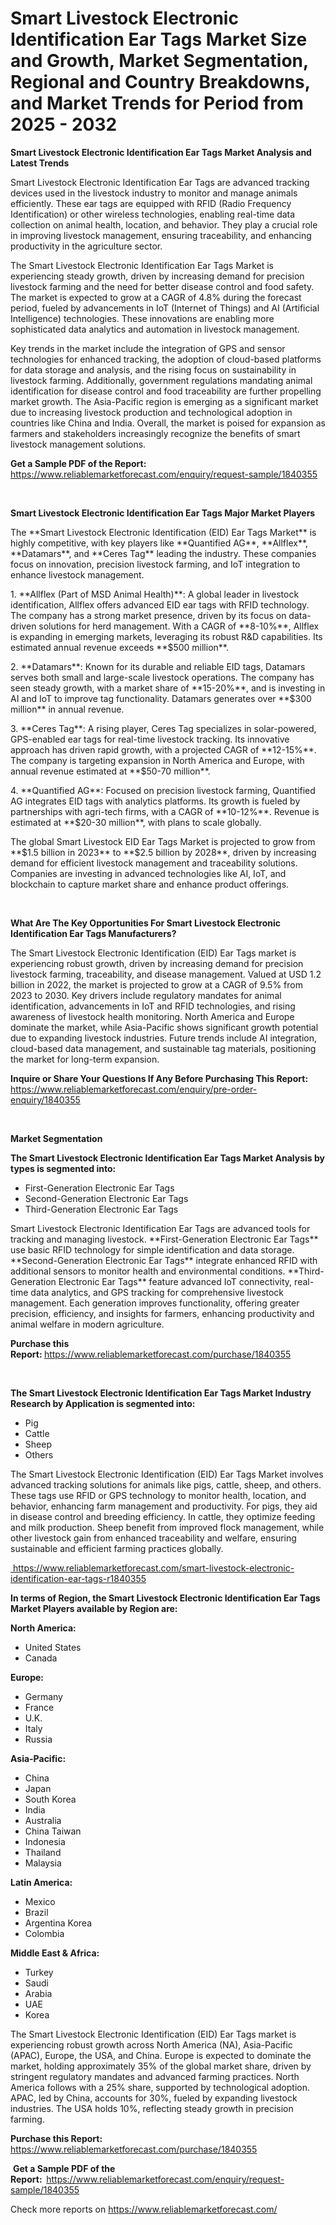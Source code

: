 <p><h1>Smart Livestock Electronic Identification Ear Tags Market Size and Growth, Market Segmentation, Regional and Country Breakdowns, and Market Trends for Period from 2025 -  2032</h1></p><p><strong>Smart Livestock Electronic Identification Ear Tags Market Analysis and Latest Trends</strong></p>
<p><p>Smart Livestock Electronic Identification Ear Tags are advanced tracking devices used in the livestock industry to monitor and manage animals efficiently. These ear tags are equipped with RFID (Radio Frequency Identification) or other wireless technologies, enabling real-time data collection on animal health, location, and behavior. They play a crucial role in improving livestock management, ensuring traceability, and enhancing productivity in the agriculture sector.</p><p>The Smart Livestock Electronic Identification Ear Tags Market is experiencing steady growth, driven by increasing demand for precision livestock farming and the need for better disease control and food safety. The market is expected to grow at a CAGR of 4.8% during the forecast period, fueled by advancements in IoT (Internet of Things) and AI (Artificial Intelligence) technologies. These innovations are enabling more sophisticated data analytics and automation in livestock management.</p><p>Key trends in the market include the integration of GPS and sensor technologies for enhanced tracking, the adoption of cloud-based platforms for data storage and analysis, and the rising focus on sustainability in livestock farming. Additionally, government regulations mandating animal identification for disease control and food traceability are further propelling market growth. The Asia-Pacific region is emerging as a significant market due to increasing livestock production and technological adoption in countries like China and India. Overall, the market is poised for expansion as farmers and stakeholders increasingly recognize the benefits of smart livestock management solutions.</p></p>
<p><strong>Get a Sample PDF of the Report:&nbsp;</strong> <a href="https://www.reliablemarketforecast.com/enquiry/request-sample/1840355?utm_campaign=1893&utm_medium=2&utm_source=Github&utm_content=ia&utm_term=21012025&utm_id=smart-livestock-electronic-identification-ear-tags">https://www.reliablemarketforecast.com/enquiry/request-sample/1840355</a></p>
<p>&nbsp;</p>
<p><strong>Smart Livestock Electronic Identification Ear Tags Major Market Players</strong></p>
<p><p>The **Smart Livestock Electronic Identification (EID) Ear Tags Market** is highly competitive, with key players like **Quantified AG**, **Allflex**, **Datamars**, and **Ceres Tag** leading the industry. These companies focus on innovation, precision livestock farming, and IoT integration to enhance livestock management.</p><p>1. **Allflex (Part of MSD Animal Health)**: A global leader in livestock identification, Allflex offers advanced EID ear tags with RFID technology. The company has a strong market presence, driven by its focus on data-driven solutions for herd management. With a CAGR of **8-10%**, Allflex is expanding in emerging markets, leveraging its robust R&D capabilities. Its estimated annual revenue exceeds **$500 million**.</p><p>2. **Datamars**: Known for its durable and reliable EID tags, Datamars serves both small and large-scale livestock operations. The company has seen steady growth, with a market share of **15-20%**, and is investing in AI and IoT to improve tag functionality. Datamars generates over **$300 million** in annual revenue.</p><p>3. **Ceres Tag**: A rising player, Ceres Tag specializes in solar-powered, GPS-enabled ear tags for real-time livestock tracking. Its innovative approach has driven rapid growth, with a projected CAGR of **12-15%**. The company is targeting expansion in North America and Europe, with annual revenue estimated at **$50-70 million**.</p><p>4. **Quantified AG**: Focused on precision livestock farming, Quantified AG integrates EID tags with analytics platforms. Its growth is fueled by partnerships with agri-tech firms, with a CAGR of **10-12%**. Revenue is estimated at **$20-30 million**, with plans to scale globally.</p><p>The global Smart Livestock EID Ear Tags Market is projected to grow from **$1.5 billion in 2023** to **$2.5 billion by 2028**, driven by increasing demand for efficient livestock management and traceability solutions. Companies are investing in advanced technologies like AI, IoT, and blockchain to capture market share and enhance product offerings.</p></p>
<p>&nbsp;</p>
<p><strong>What Are The Key Opportunities For Smart Livestock Electronic Identification Ear Tags Manufacturers?</strong></p>
<p><p>The Smart Livestock Electronic Identification (EID) Ear Tags market is experiencing robust growth, driven by increasing demand for precision livestock farming, traceability, and disease management. Valued at USD 1.2 billion in 2022, the market is projected to grow at a CAGR of 9.5% from 2023 to 2030. Key drivers include regulatory mandates for animal identification, advancements in IoT and RFID technologies, and rising awareness of livestock health monitoring. North America and Europe dominate the market, while Asia-Pacific shows significant growth potential due to expanding livestock industries. Future trends include AI integration, cloud-based data management, and sustainable tag materials, positioning the market for long-term expansion.</p></p>
<p><strong>Inquire or Share Your Questions If Any Before Purchasing This Report:</strong> <a href="https://www.reliablemarketforecast.com/enquiry/pre-order-enquiry/1840355?utm_campaign=1893&utm_medium=2&utm_source=Github&utm_content=ia&utm_term=21012025&utm_id=smart-livestock-electronic-identification-ear-tags">https://www.reliablemarketforecast.com/enquiry/pre-order-enquiry/1840355</a></p>
<p>&nbsp;</p>
<p><strong>Market Segmentation</strong></p>
<p><strong>The Smart Livestock Electronic Identification Ear Tags Market Analysis by types is segmented into:</strong></p>
<p><ul><li>First-Generation Electronic Ear Tags</li><li>Second-Generation Electronic Ear Tags</li><li>Third-Generation Electronic Ear Tags</li></ul></p>
<p><p>Smart Livestock Electronic Identification Ear Tags are advanced tools for tracking and managing livestock. **First-Generation Electronic Ear Tags** use basic RFID technology for simple identification and data storage. **Second-Generation Electronic Ear Tags** integrate enhanced RFID with additional sensors to monitor health and environmental conditions. **Third-Generation Electronic Ear Tags** feature advanced IoT connectivity, real-time data analytics, and GPS tracking for comprehensive livestock management. Each generation improves functionality, offering greater precision, efficiency, and insights for farmers, enhancing productivity and animal welfare in modern agriculture.</p></p>
<p><strong>Purchase this Report:&nbsp;</strong><a href="https://www.reliablemarketforecast.com/purchase/1840355?utm_campaign=1893&utm_medium=2&utm_source=Github&utm_content=ia&utm_term=21012025&utm_id=smart-livestock-electronic-identification-ear-tags">https://www.reliablemarketforecast.com/purchase/1840355</a></p>
<p>&nbsp;</p>
<p><strong>The Smart Livestock Electronic Identification Ear Tags Market Industry Research by Application is segmented into:</strong></p>
<p><ul><li>Pig</li><li>Cattle</li><li>Sheep</li><li>Others</li></ul></p>
<p><p>The Smart Livestock Electronic Identification (EID) Ear Tags Market involves advanced tracking solutions for animals like pigs, cattle, sheep, and others. These tags use RFID or GPS technology to monitor health, location, and behavior, enhancing farm management and productivity. For pigs, they aid in disease control and breeding efficiency. In cattle, they optimize feeding and milk production. Sheep benefit from improved flock management, while other livestock gain from enhanced traceability and welfare, ensuring sustainable and efficient farming practices globally.</p></p>
<p><a href="https://www.reliablemarketforecast.com/smart-livestock-electronic-identification-ear-tags-r1840355?utm_campaign=1893&utm_medium=2&utm_source=Github&utm_content=ia&utm_term=21012025&utm_id=smart-livestock-electronic-identification-ear-tags">&nbsp;https://www.reliablemarketforecast.com/smart-livestock-electronic-identification-ear-tags-r1840355</a></p>
<p><strong>In terms of Region, the Smart Livestock Electronic Identification Ear Tags Market Players available by Region are:</strong></p>
<p>
    <p> <strong> North America: </strong>
        <ul>
            <li>United States</li>
            <li>Canada</li>
        </ul>
        </p> 
    <p> <strong> Europe: </strong>
        <ul>
            <li>Germany</li>
            <li>France</li>
            <li>U.K.</li>
            <li>Italy</li>
            <li>Russia</li>
        </ul>
        </p> 
    <p> <strong> Asia-Pacific: </strong>
        <ul>
            <li>China</li>
            <li>Japan</li>
            <li>South Korea</li>
            <li>India</li>
            <li>Australia</li>
            <li>China Taiwan</li>
            <li>Indonesia</li>
            <li>Thailand</li>
            <li>Malaysia</li>
        </ul>
        </p> 
    <p> <strong> Latin America: </strong>
        <ul>
            <li>Mexico</li>
            <li>Brazil</li>
            <li>Argentina Korea</li>
            <li>Colombia</li>
        </ul>
        </p> 
    <p> <strong> Middle East & Africa: </strong>
        <ul>
            <li>Turkey</li>
            <li>Saudi</li>
            <li>Arabia</li>
            <li>UAE</li>
            <li>Korea</li>
        </ul>
    </p>
    </p>
<p><p>The Smart Livestock Electronic Identification (EID) Ear Tags market is experiencing robust growth across North America (NA), Asia-Pacific (APAC), Europe, the USA, and China. Europe is expected to dominate the market, holding approximately 35% of the global market share, driven by stringent regulatory mandates and advanced farming practices. North America follows with a 25% share, supported by technological adoption. APAC, led by China, accounts for 30%, fueled by expanding livestock industries. The USA holds 10%, reflecting steady growth in precision farming.</p></p>
<p><strong>Purchase this Report: </strong><a href="https://www.reliablemarketforecast.com/purchase/1840355?utm_campaign=1893&utm_medium=2&utm_source=Github&utm_content=ia&utm_term=21012025&utm_id=smart-livestock-electronic-identification-ear-tags">https://www.reliablemarketforecast.com/purchase/1840355</a></p>
<p>&nbsp;<strong>Get a Sample PDF of the Report:&nbsp;&nbsp;</strong><a href="https://www.reliablemarketforecast.com/enquiry/request-sample/1840355?utm_campaign=1893&utm_medium=2&utm_source=Github&utm_content=ia&utm_term=21012025&utm_id=smart-livestock-electronic-identification-ear-tags">https://www.reliablemarketforecast.com/enquiry/request-sample/1840355</a></p>
<p><strong></strong></p>
<p>Check more reports on <a href="https://www.reliablemarketforecast.com/?utm_campaign=1893&utm_medium=2&utm_source=Github&utm_content=ia&utm_term=21012025&utm_id=smart-livestock-electronic-identification-ear-tags">https://www.reliablemarketforecast.com/</a></p>
